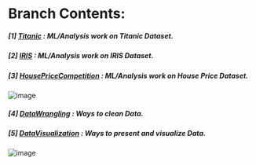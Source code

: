 # **Branch Contents:**

##### [1] [Titanic](https://github.com/rahulvaish/MachineLearning-Python/tree/Titanic) :  ML/Analysis work on Titanic Dataset. 
##### [2] [IRIS](https://github.com/rahulvaish/MachineLearning-Python/tree/IRIS) :  ML/Analysis work on IRIS Dataset.
##### [3] [HousePriceCompetition](https://github.com/rahulvaish/MachineLearning-Python/tree/HousePriceCompetition) :   ML/Analysis work on House Price Dataset.
![image](https://user-images.githubusercontent.com/689226/49732018-3393e780-fca3-11e8-8be9-b14d5cb9ed21.png)
##### [4] [DataWrangling](https://github.com/rahulvaish/MachineLearning-Python/tree/DataWrangling) : Ways to clean Data.
##### [5] [DataVisualization](https://github.com/rahulvaish/MachineLearning-Python/tree/DataVisualization) : Ways to present and visualize Data.
![image](https://user-images.githubusercontent.com/689226/49731964-047d7600-fca3-11e8-8348-1fa85867fd86.png)



